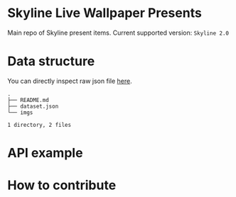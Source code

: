 # Skyline Live Wallpaper Presents

Main repo of Skyline present items. Current supported version: `Skyline 2.0`

# Data structure

You can directly inspect raw json file [here]().

```
.
├── README.md
├── dataset.json
└── imgs

1 directory, 2 files
```

# API example

# How to contribute
